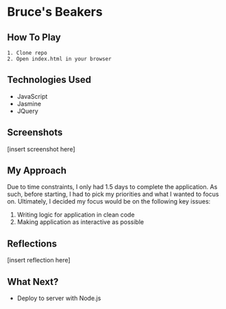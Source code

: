 # Bruce's Beakers

## How To Play
```
1. Clone repo
2. Open index.html in your browser
```

## Technologies Used
* JavaScript
* Jasmine
* JQuery

## Screenshots
[insert screenshot here]

## My Approach
Due to time constraints, I only had 1.5 days to complete the application. As such, before starting, I had to pick my priorities and what I wanted to focus on. Ultimately, I decided my focus would be on the following key issues:

1) Writing logic for application in clean code
2) Making application as interactive as possible

## Reflections
[insert reflection here]

## What Next?
* Deploy to server with Node.js
